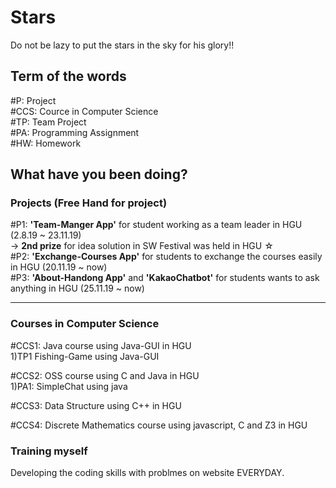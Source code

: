 # Stars
Do not be lazy to put the stars in the sky for his glory!!

## Term of the words

#P: Project <br>
#CCS: Cource in Computer Science <br>
#TP: Team Project <br>
#PA: Programming Assignment <br>
#HW: Homework <br>


## What have you been doing?


### Projects (Free Hand for project)

#P1: __'Team-Manger App'__ for student working as a team leader in HGU (2.8.19 ~ 23.11.19)<br> 
→ __2nd prize__ for idea solution in SW Festival was held in HGU ☆ <br>
#P2: __'Exchange-Courses App'__ for students to exchange the courses easily in HGU (20.11.19 ~ now) <br>
#P3: __'About-Handong App'__ and __'KakaoChatbot'__ for students wants to ask anything in HGU (25.11.19 ~ now) <br>

---
### Courses in Computer Science

#CCS1: Java course using Java-GUI in HGU<br>
1)TP1 Fishing-Game using Java-GUI

#CCS2: OSS course using C and Java in HGU<br>
1)PA1: SimpleChat using java

#CCS3: Data Structure using C++ in HGU <br>

#CCS4: Discrete Mathematics course using javascript, C and Z3 in HGU <br>

### Training myself

Developing the coding skills with problmes on website EVERYDAY.
